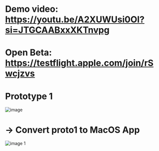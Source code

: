 # Demo video: https://youtu.be/A2XUWUsi0OI?si=JTGCAABxxXKTnvpg  
# Open Beta: https://testflight.apple.com/join/rSwcjzvs  

# Prototype 1
![image](https://github.com/user-attachments/assets/13127d84-ffe0-46a4-8a22-dc8966c18466)

# -> Convert proto1 to MacOS App
![image 1](https://github.com/user-attachments/assets/7dc8f94f-cc97-4bb9-aacc-8f5fd0223eae)
